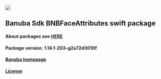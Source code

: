 [![](https://www.banuba.com/hubfs/Banuba_November2018/Images/Banuba%20SDK.png)](https://docs.banuba.com/face-ar-sdk-v1/ios/ios_overview)

## Banuba Sdk BNBFaceAttributes swift package

#### About packages see [HERE](https://docs.banuba.com/face-ar-sdk-v1/ios/ios_packages)

#### Package version: **1.14.1-203-g2a72d3010f**

#### **[Banuba homepage](https://banuba.com)**

#### **[License](https://www.banuba.com/terms)**
